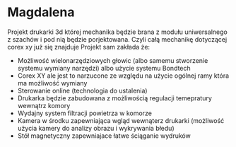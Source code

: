 # Magdalena

Projekt drukarki 3d której mechanika będzie brana z modułu uniwersalnego z szachów i pod nią będzie porjektowana. Czyli całą mechanikę dotyczącej corex xy już się znajduje 
Projekt sam zakłada że:
 - Możliwość wielonarzędziowych głowic (albo samemu stworzenie systemu wymiany narzędzi) albo użycie systemu Bondtech
 - Corex XY ale jest to narzucone ze względu na użycie ogólnej ramy która ma możliwość wymiany
 - Sterowanie online (technologia do ustalenia)
 - Drukarka będzie zabudowana z możliwością regulacji temepratury wewnątrz komory
 - Wydajny system filtracji powietrza w komorze
 - Kamera w środku zapewniająca wgląd wewnąterz drukarki (możliwość użycia kamery do analizy obrazu i wykrywania błedu)
 - Stół magnetyczny zapewniajace łatwe ściąganie wydruków 
